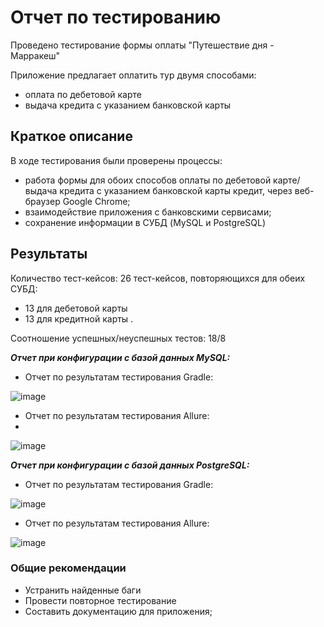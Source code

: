 # Отчет по тестированию

Проведено тестирование формы оплаты "Путешествие дня - Марракеш"

Приложение предлагает оплатить тур двумя способами:

* оплата по дебетовой карте
* выдача кредита с указанием банковской карты

## Краткое описание

В ходе тестирования были проверены процессы:

* работа формы для обоих способов оплаты по дебетовой карте/ выдача кредита с указанием банковской карты кредит, через веб-браузер Google Chrome;
* взаимодействие приложения с банковскими сервисами;
* сохранение информации в СУБД (MySQL и PostgreSQL)

## Результаты

Количество тест-кейсов: 26 тест-кейсов, повторяющихся для обеих СУБД:

* 13 для дебeтовой карты 
* 13 для кредитной карты .

Соотношение успешных/неуспешных тестов: 18/8

***Отчет при конфигурации с базой данных MySQL:***

* Отчет по результатам тестирования Gradle:

![image](https://user-images.githubusercontent.com/104335185/206892683-1f8d476a-87d5-4e1d-92fe-1202893fbd82.png)

* Отчет по результатам тестирования Allure:
* 
![image](https://user-images.githubusercontent.com/104335185/206892750-ec0a688b-fb49-4edb-9d88-e758ad7d7172.png)

***Отчет при конфигурации с базой данных PostgreSQL:***

* Отчет по результатам тестирования Gradle:

![image](https://user-images.githubusercontent.com/104335185/206892039-791e2096-f56d-48d1-9d73-d1ae7ce92a7f.png)

* Отчет по результатам тестирования Allure:

![image](https://user-images.githubusercontent.com/104335185/206892099-e416efca-6bcd-4b35-95f6-947d91f2e1db.png)

### Общие рекомендации

* Устранить найденные баги
* Провести повторное тестирование
* Составить документацию для приложения;

